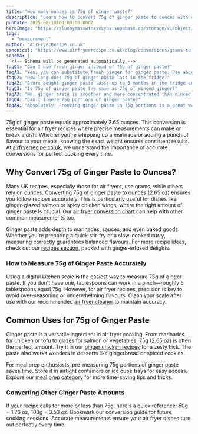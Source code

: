 ```yaml
---
title: "How many ounces is 75g of ginger paste?"
description: "Learn how to convert 75g of ginger paste to ounces with our easy guide. Perfect for air fryer recipes and precise cooking measurements."
pubDate: 2025-08-10T00:00:00.000Z
heroImage: "https://klueoymssxwfnxsvcyhv.supabase.co/storage/v1/object/public/Shmucket/how-many-ounces-is-75g-ginger-paste.webp"
tags:
  - "measurement"
author: "AirFryerRecipe.co.uk"
canonical: "https://www.airfryerrecipe.co.uk/blog/conversions/grams-to-ounces/how-many-ounces-is-75g-ginger-paste"
schema: |
  <!-- Schema will be generated automatically -->
faqQ1: "Can I use fresh ginger instead of 75g of ginger paste?"
faqA1: "Yes, you can substitute fresh ginger for ginger paste. Use about 3 tablespoons of freshly grated ginger for 75g of paste. However, fresh ginger has a sharper flavour, so adjust to taste."
faqQ2: "How long does 75g of ginger paste last in the fridge?"
faqA2: "Store-bought ginger paste lasts up to 3 months in the fridge once opened. Homemade paste should be used within 2 weeks. Always check for mould or off smells before use."
faqQ3: "Is 75g of ginger paste the same as 75g of minced ginger?"
faqA3: "No, ginger paste is smoother and more concentrated than minced ginger. If substituting, use slightly less minced ginger (about 60g) to match the flavour intensity of 75g paste."
faqQ4: "Can I freeze 75g portions of ginger paste?"
faqA4: "Absolutely! Freezing ginger paste in 75g portions is a great way to preserve it. Use ice cube trays or small containers, and thaw as needed for up to 6 months."
---
```

<p>75g of ginger paste equals approximately 2.65 ounces. This conversion is essential for air fryer recipes where precise measurements can make or break a dish. Whether you're whipping up a marinade or adding a punch of flavour to your meals, knowing the exact weight ensures consistent results. At <a href=https://www.airfryerrecipe.co.uk>airfryerrecipe.co.uk</a>, we understand the importance of accurate conversions for perfect cooking every time.</p>  

<h2>Why Convert 75g of Ginger Paste to Ounces?</h2>  
<p>Many UK recipes, especially those for air fryers, use grams, while others rely on ounces. Converting 75g of ginger paste to ounces (2.65 oz) ensures you follow recipes accurately. This is particularly useful for dishes like ginger-glazed salmon or spicy chicken wings, where the right amount of ginger paste is crucial. Our <a href=https://www.airfryerrecipe.co.uk/air-fryer-conversion-chart>air fryer conversion chart</a> can help with other common measurements too.</p>  

<p>Ginger paste adds depth to marinades, sauces, and even baked goods. Whether you're preparing a quick stir-fry or a slow-cooked curry, measuring correctly guarantees balanced flavours. For more recipe ideas, check out our <a href=https://www.airfryerrecipe.co.uk/recipes>recipes section</a>, packed with ginger-infused delights.</p>  

<h3>How to Measure 75g of Ginger Paste Accurately</h3>  
<p>Using a digital kitchen scale is the easiest way to measure 75g of ginger paste. If you don't have one, tablespoons can work in a pinch—roughly 5 tablespoons equal 75g. However, for air fryer recipes, precision is key to avoid over-seasoning or underwhelming flavours. Clean your scale after use with our recommended <a href=https://www.airfryerrecipe.co.uk/air-fryer-cleaner>air fryer cleaner</a> to maintain accuracy.</p>  

<h2>Common Uses for 75g of Ginger Paste</h2>  
<p>Ginger paste is a versatile ingredient in air fryer cooking. From marinades for chicken or tofu to glazes for salmon or vegetables, 75g (2.65 oz) is often the perfect amount. Try it in our <a href=https://www.airfryerrecipe.co.uk/recipe-category/chicken>ginger chicken recipes</a> for a zesty kick. The paste also works wonders in desserts like gingerbread or spiced cookies.</p>  

<p>For meal prep enthusiasts, pre-measuring 75g portions of ginger paste saves time. Store it in airtight containers or ice cube trays for easy access. Explore our <a href=https://www.airfryerrecipe.co.uk/recipe-category/meal-prep>meal prep category</a> for more time-saving tips and tricks.</p>  

<h3>Converting Other Ginger Paste Amounts</h3>  
<p>If your recipe calls for more or less than 75g, here's a quick reference: 50g = 1.76 oz, 100g = 3.53 oz. Bookmark our conversion guide for future cooking sessions. Accurate measurements ensure your air fryer dishes turn out perfectly every time.</p>
